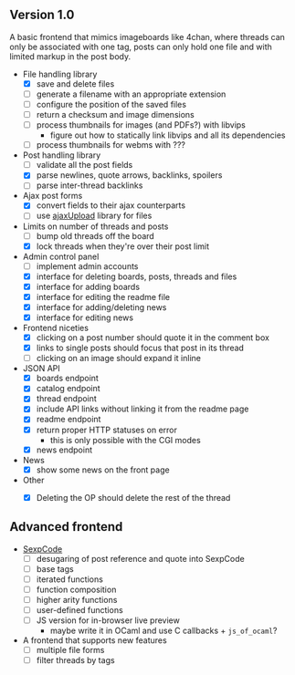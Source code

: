 ## Version 1.0
A basic frontend that mimics imageboards like 4chan, where threads can only be
associated with one tag, posts can only hold one file and with limited markup
in the post body.

* File handling library
  * [X] save and delete files
  * [ ] generate a filename with an appropriate extension
  * [ ] configure the position of the saved files
  * [ ] return a checksum and image dimensions
  * [ ] process thumbnails for images (and PDFs?) with libvips
    * figure out how to statically link libvips and all its dependencies
  * [ ] process thumbnails for webms with ???

* Post handling library
  * [ ] validate all the post fields
  * [X] parse newlines, quote arrows, backlinks, spoilers
  * [ ] parse inter-thread backlinks

* Ajax post forms
  * [X] convert fields to their ajax counterparts
  * [ ] use [ajaxUpload](https://github.com/urweb/ajaxUpload) library for files

* Limits on number of threads and posts
  * [ ] bump old threads off the board
  * [X] lock threads when they're over their post limit

* Admin control panel
  * [ ] implement admin accounts
  * [X] interface for deleting boards, posts, threads and files
  * [X] interface for adding boards
  * [X] interface for editing the readme file
  * [X] interface for adding/deleting news
  * [X] interface for editing news

* Frontend niceties
  * [X] clicking on a post number should quote it in the comment box
  * [X] links to single posts should focus that post in its thread
  * [ ] clicking on an image should expand it inline

* JSON API
  * [X] boards endpoint
  * [X] catalog endpoint
  * [X] thread endpoint
  * [X] include API links without linking it from the readme page
  * [X] readme endpoint
  * [X] return proper HTTP statuses on error
    * this is only possible with the CGI modes
  * [X] news endpoint

* News
  * [X] show some news on the front page

* Other
  * [X] Deleting the OP should delete the rest of the thread


## Advanced frontend
* [SexpCode](https://web.archive.org/web/20160321174220/http://cairnarvon.rotahall.org/misc/sexpcode.html)
  * [ ] desugaring of post reference and quote into SexpCode
  * [ ] base tags
  * [ ] iterated functions
  * [ ] function composition
  * [ ] higher arity functions
  * [ ] user-defined functions
  * [ ] JS version for in-browser live preview
    * maybe write it in OCaml and use C callbacks + `js_of_ocaml`?

* A frontend that supports new features
  * [ ] multiple file forms
  * [ ] filter threads by tags
